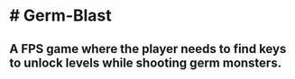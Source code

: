 <h1># Germ-Blast</h1>
<h2>A FPS game  where the player needs to find keys to unlock levels while shooting germ monsters.</h2>

<a href="Game Scene/image_2024-04-13_000515228.png">

<a href="https://github.com/RoyAnish074/Germ-Blast/blob/main/Game%20Scene/Creator%20Kit%20FPS%202024-04-12%2023-56-25.mp4">
